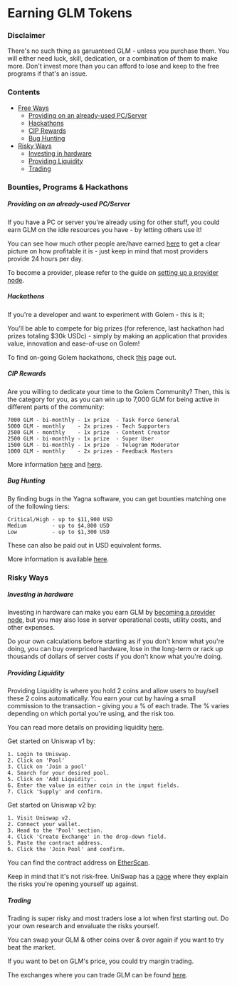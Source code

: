 # Earning GLM Tokens

### Disclaimer
There's no such thing as garuanteed GLM - unless you purchase them. You will either need luck, skill, dedication, or a combination of them to make more. Don't invest more than you can afford to lose and keep to the free programs if that's an issue.

### Contents

- [Free Ways](#bounties-programs-hackathons)
  - [Providing on an already-used PC/Server](#providing-on-an-already-used-pcserver)
  - [Hackathons](#hackathons)
  - [CIP Rewards](#cip-rewards)
  - [Bug Hunting](#bug-hunting)
- [Risky Ways](#risky-ways)
  - [Investing in hardware](#investing-in-hardware)
  - [Providing Liquidity](#providing-liquidity)
  - [Trading](#trading)

### Bounties, Programs & Hackathons
##### Providing on an already-used PC/Server
If you have a PC or server you're already using for other stuff, you could earn GLM on the idle resources you have - by letting others use it!

You can see how much other people are/have earned [here](https://golemstats.com) to get a clear picture on how profitable it is - just keep in mind that most providers provide 24 hours per day.

To become a provider, please refer to the guide on [setting up a provider node](https://github.com/figurestudios/community-golem-docs/blob/main/providing/provider-faq.md#setting-up-a-provider-node).

##### Hackathons
If you're a developer and want to experiment with Golem - this is it;

You'll be able to compete for big prizes (for reference, last hackathon had prizes totaling $30k USDc) - simply by making an application that provides value, innovation and ease-of-use on Golem!

To find on-going Golem hackathons, check [this](https://gitcoin.co/golemfactory/bounties) page out.

##### CIP Rewards
Are you willing to dedicate your time to the Golem Community? Then, this is the category for you, as you can win up to 7,000 GLM for being active in different parts of the community:
```
7000 GLM - bi-monthly - 1x prize  - Task Force General
5000 GLM - monthly    - 2x prizes - Tech Supporters
2500 GLM - monthly    - 1x prize  - Content Creator
2500 GLM - bi-monthly - 1x prize  - Super User
1500 GLM - bi-monthly - 1x prize  - Telegram Moderator
1000 GLM - monthly    - 2x prizes - Feedback Masters
```
More information [here](https://blog.golemproject.net/community-incentives-program/) and [here](https://blog.golemproject.net/community-incentives-program-cip-december-update/).

##### Bug Hunting
By finding bugs in the Yagna software, you can get bounties matching one of the following tiers:
```
Critical/High - up to $11,900 USD
Medium        - up to $4,800 USD
Low           - up to $1,300 USD
``` 
These can also be paid out in USD equivalent forms.

More information is available [here](https://blog.golemproject.net/golem-bug-bounty-competition-yagna/).

### Risky Ways
##### Investing in hardware
Investing in hardware can make you earn GLM by [becoming a provider node](https://github.com/figurestudios/community-golem-docs/blob/main/providing/provider-faq.md#setting-up-a-provider-node), but you may also lose in server operational costs, utility costs, and other expenses. 

Do your own calculations before starting as if you don't know what you're doing, you can buy overpriced hardware, lose in the long-term or rack up thousands of dollars of server costs if you don't know what you're doing.

##### Providing Liquidity
Providing Liquidity is where you hold 2 coins and allow users to buy/sell these 2 coins automatically. You earn your cut by having a small commission to the transaction - giving you a % of each trade. The % varies depending on which portal you're using, and the risk too.

You can read more details on providing liquidity [here](https://uniswap.org/docs/v2/core-concepts/pools/).

Get started on Uniswap v1 by:
```
1. Login to Uniswap.
2. Click on 'Pool'
3. Click on 'Join a pool'
4. Search for your desired pool.
5. Click on 'Add Liquidity'.
6. Enter the value in either coin in the input fields.
7. Click 'Supply' and confirm.
```
Get started on Uniswap v2 by:
```
1. Visit Uniswap v2.
2. Connect your wallet.
3. Head to the 'Pool' section.
4. Click 'Create Exchange' in the drop-down field.
5. Paste the contract address.
6. Click the 'Join Pool' and confirm.
```

You can find the contract address on [EtherScan](https://etherscan.io).

Keep in mind that it's not risk-free. UniSwap has a [page](https://uniswap.org/docs/v2/advanced-topics/understanding-returns/) where they explain the risks you're opening yourself up against.

##### Trading
Trading is super risky and most traders lose a lot when first starting out. Do your own research and envaluate the risks yourself.

You can swap your GLM & other coins over & over again if you want to try beat the market.

If you want to bet on GLM's price, you could try margin trading.

The exchanges where you can trade GLM can be found [here](https://glm.golem.network/).


